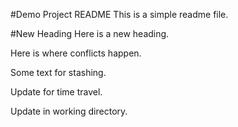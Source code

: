 #Demo Project README
This is a simple readme file.

#New Heading
Here is a new heading.

Here is where conflicts happen.

Some text for stashing.

Update for time travel.

Update in working directory.